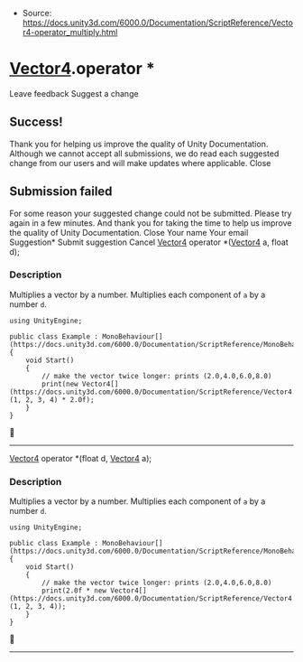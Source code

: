 * Source: https://docs.unity3d.com/6000.0/Documentation/ScriptReference/Vector4-operator_multiply.html

#  [Vector4](https://docs.unity3d.com/6000.0/Documentation/ScriptReference/Vector4.html).operator *
Leave feedback
Suggest a change
## Success!
Thank you for helping us improve the quality of Unity Documentation. Although we cannot accept all submissions, we do read each suggested change from our users and will make updates where applicable.
Close
## Submission failed
For some reason your suggested change could not be submitted. Please <a>try again</a> in a few minutes. And thank you for taking the time to help us improve the quality of Unity Documentation.
Close
Your name Your email Suggestion* Submit suggestion
Cancel
[Vector4](https://docs.unity3d.com/6000.0/Documentation/ScriptReference/Vector4.html) operator *([Vector4](https://docs.unity3d.com/6000.0/Documentation/ScriptReference/Vector4.html) a, float d); 
### Description
Multiplies a vector by a number.
Multiplies each component of `a` by a number `d`.
```
using UnityEngine;  
  
public class Example : MonoBehaviour[](https://docs.unity3d.com/6000.0/Documentation/ScriptReference/MonoBehaviour.html)
{
    void Start()
    {
        // make the vector twice longer: prints (2.0,4.0,6.0,8.0)
        print(new Vector4[](https://docs.unity3d.com/6000.0/Documentation/ScriptReference/Vector4.html)(1, 2, 3, 4) * 2.0f);
    }
}

```

* * *
[Vector4](https://docs.unity3d.com/6000.0/Documentation/ScriptReference/Vector4.html) operator *(float d, [Vector4](https://docs.unity3d.com/6000.0/Documentation/ScriptReference/Vector4.html) a); 
### Description
Multiplies a vector by a number.
Multiplies each component of `a` by a number `d`.
```
using UnityEngine;  
  
public class Example : MonoBehaviour[](https://docs.unity3d.com/6000.0/Documentation/ScriptReference/MonoBehaviour.html)
{
    void Start()
    {
        // make the vector twice longer: prints (2.0,4.0,6.0,8.0)
        print(2.0f * new Vector4[](https://docs.unity3d.com/6000.0/Documentation/ScriptReference/Vector4.html)(1, 2, 3, 4));
    }
}

```

* * *
